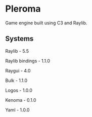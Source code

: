 # Pleroma

Game engine built using C3 and Raylib.

## Systems

Raylib - 5.5

Raylib bindings - 1.1.0

Raygui - 4.0

Bulk - 1.1.0

Logos - 1.0.0

Kenoma - 0.1.0

Yaml - 1.0.0

